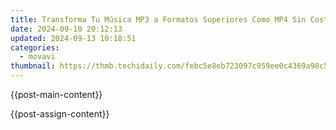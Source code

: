 ```yaml
---
title: Transforma Tu Música MP3 a Formatos Superiores Como MP4 Sin Costo Con Movavi - ¡Hazlo en Línea Hoy!
date: 2024-09-10 20:12:13
updated: 2024-09-13 10:18:51
categories:
  - movavi
thumbnail: https://thmb.techidaily.com/febc5e8eb723097c959ee0c4369a98c541397c828606f3e607457279dcc62863.jpg
---
```


{{post-main-content}}

<ins class="adsbygoogle"
     style="display:block"
     data-ad-format="autorelaxed"
     data-ad-client="ca-pub-7571918770474297"
     data-ad-slot="1223367746"></ins>

{{post-assign-content}}

<ins class="adsbygoogle"
     style="display:block"
     data-ad-client="ca-pub-7571918770474297"
     data-ad-slot="8358498916"
     data-ad-format="auto"
     data-full-width-responsive="true"></ins>
